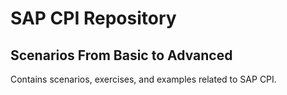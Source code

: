 # SAP CPI Repository

## Scenarios From Basic to Advanced
Contains scenarios, exercises, and examples related to SAP CPI.

